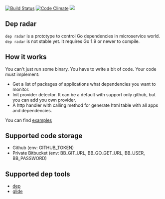 <a href="https://travis-ci.org/stamm/dep_radar"><img src="https://travis-ci.org/stamm/dep_radar.svg?branch=master" alt="Build Status"></img></a>
<a href="https://codeclimate.com/github/stamm/dep_radar"><img src="https://codeclimate.com/github/stamm/dep_radar/badges/gpa.svg" alt="Code Climate"></img></a>
<a href="https://codeclimate.com/github/stamm/dep_radar/coverage"><img src="https://codeclimate.com/github/stamm/dep_radar/badges/coverage.svg" /></a>

## Dep radar
`dep radar` is a prototype to control Go dependencies in microservice world.
`dep radar` is not stable yet. It requires Go 1.9 or newer to compile.

## How it works
You can't just run some binary. You have to write a bit of code.
Your code must implement:
* Get a list of packages of applications what dependencies you want to monitor.
* Init provider detector. It can be a default with support only github, but you can add you own provider.
* A http handler with calling method for generate html table with all apps and dependencies.

You can find [examples](examples/)



## Supported code storage
* Github (env: GITHUB_TOKEN)
* Private Bitbucket (env: BB_GIT_URL, BB_GO_GET_URL, BB_USER, BB_PASSWORD)

## Supported dep tools
* [dep](https://github.com/golang/dep)
* [glide](https://github.com/Masterminds/glide)
